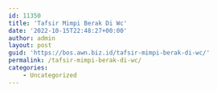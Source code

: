 ```yaml
---
id: 11350
title: 'Tafsir Mimpi Berak Di Wc'
date: '2022-10-15T22:48:27+00:00'
author: admin
layout: post
guid: 'https://bos.awn.biz.id/tafsir-mimpi-berak-di-wc/'
permalink: /tafsir-mimpi-berak-di-wc/
categories:
    - Uncategorized
---
```


